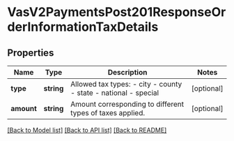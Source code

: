 # VasV2PaymentsPost201ResponseOrderInformationTaxDetails

## Properties
Name | Type | Description | Notes
------------ | ------------- | ------------- | -------------
**type** | **string** | Allowed tax types: - city - county - state - national - special | [optional] 
**amount** | **string** | Amount corresponding to different types of taxes applied. | [optional] 

[[Back to Model list]](../README.md#documentation-for-models) [[Back to API list]](../README.md#documentation-for-api-endpoints) [[Back to README]](../README.md)


